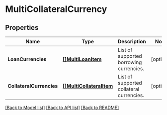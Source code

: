 # MultiCollateralCurrency

## Properties

Name | Type | Description | Notes
------------ | ------------- | ------------- | -------------
**LoanCurrencies** | [**[]MultiLoanItem**](MultiLoanItem.md) | List of supported borrowing currencies. | [optional] 
**CollateralCurrencies** | [**[]MultiCollateralItem**](MultiCollateralItem.md) | List of supported collateral currencies. | [optional] 

[[Back to Model list]](../README.md#documentation-for-models) [[Back to API list]](../README.md#documentation-for-api-endpoints) [[Back to README]](../README.md)


